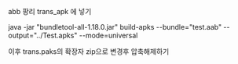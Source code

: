 abb 팡리 trans_apk 에 넣기

java -jar "bundletool-all-1.18.0.jar" build-apks --bundle="test.aab" --output="../Test.apks" --mode=universal

이후 trans.paks의 확장자 zip으로 변경후 압축해제하기